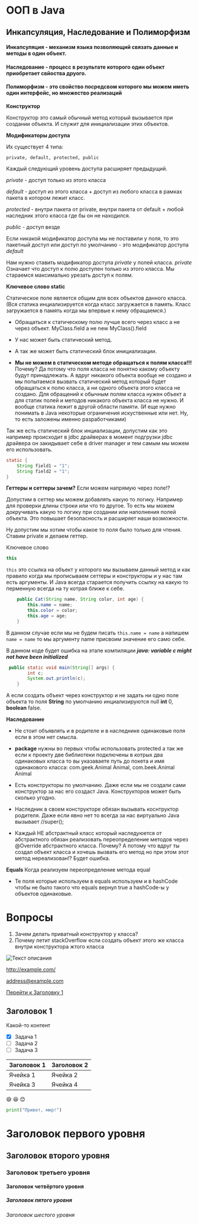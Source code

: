 # ООП в Java

## Инкапсуляция, Наследование и Полиморфизм

#### Инкапсуляция - механизм языка позволяющий связать данные и методы в один объект.

#### Наследование - процесс в результате которого один объект приобретает свйоства друого. 

#### Полиморфизм - это свойство посредсвом которого мы можем иметь один интерфейс, но множество реализаций

**Конструктор**

Конструктор это самый обычный метод который вызывается при создании объекта. И служит для инициализации этих объектов.

**Модификаторы доступа**

Их существует 4 типа:

    private, default, protected, public
Каждый следующий уровень доступа расширяет предыдущий.

*private* - доступ только из этого класса

*default* - доступ  из этого класса + доступ из любого класса в рамках пакета в котором лежит класс.

*protected* - внутри пакета от private, внутри пакета от default + любой наследник этого класса где бы он не находился.

*public* - доступ везде


Если никакой модификатор доступа мы не поставили у поля, то это пакетный доступ или доступ по умолчанию - 
это модификатор доступа *default*

Нам нужно ставить модификатор доступа *private* у полей класса. *private* Означает что доступ к полю доступен только из этого класса.
Мы стараемся максимально урезать доступ к полям.


**Ключевое слово static**

Статическое поле является общим для всех объектов данного класса.
(Вся статика инциализируется когда класс загружается в память. Класс загружается в память когда мы впервые к нему 
обращаемся.)

* Обращаться к статическому полю лучше всего через класс а не через объект. MyClass.field а не new MyClass().field

* У нас может быть статический метод.

* А так же может быть статический блок инициализации.

* **Мы не можем в статическом методе обращаться к полям класса!!!** Почему? Да потому что поля класса не понятно какому объекту
будут принадлежать. А вдруг никакого объекта вообще не создано и мы попытаемся вызвать статический метод 
который будет обращаться к полю класса, а ни одного объекта этого класса не создано. Для обращений к обычным полям класса нужен объект
а для статик полей и методов никакого объекта класса не нужно.
И вообще статика лежит в другой области памяти.  (И еще нужно понимать в Java некоторые ограничения искуственные
или нет. Ну, то есть заложены именно разработчиками)

Так же есть статический блок инциализации, допустим как это например происходит в jdbc драйверах в момент подгрузки jdbc
драйвера он закидывает себе в driver manager и тем самым мы можем его использовать.

```java
static {
    String field1 = "1";
    String field2 = "1";
}
```

**Геттеры и сеттеры зачем?** Если можем напрямую через поле!? 

Допустим в сеттер мы можем добавлять какую то логику. Например для проверки длины строки или что то другое.
То есть мы можем докручивать какую то логику при создании или наполнения полей объекта. 
Это повышает безопасность и расширяет наши возможности.

Ну допустим мы хотим чтобы какое то поля было только для чтения. Ставим private и делаем геттер. 

Ключевое слово 
```java 
this
```
`this` это ссылка на объект у которого мы вызываем данный метод и как правило когда мы прописываем сеттеры и конструкторы и у нас
там есть аргументы. И Java всегда старается получить ссылку на какую то перменную всегда на ту котрая ближе к себе.

```java
    public Cat(String name, String color, int age) {
        this.name = name;
        this.color = color;
        this.age = age;
    }
```

В данном случае если мы не будем писать `this.name = name` а напишем `name = name` то мы аргументу name присвоим значение его само себе.


В данном коде будет ошибка на этапе компиляции _**java: variable c might not have been initialized**_
```java
 public static void main(String[] args) {
        int c;
        System.out.println(c);
    }
```

А если создать объект через конструктор и не задать ни одно поле объекта то поля **String** по умолчанию инциализируются null
**int** 0, **boolean** false.

**Наследование**

* Не стоит объявлять и в родителе и в наследнике одинаковые поля если в этом нет смысла.
* **package**  нужны во первых чтобы использовать protected а так же если к проекту две библиотеки подключены
в котрых два одинаковых класса то вы указаваете путь до покета и имя одинакового класса: com.geek.Animal Animal, com.beek.Animal Animal

* Есть конструкторы по умолчанию. Даже если мы не создали сами конструктор за нас его создаст Java. Конструкторов может быть сколько угодно.
* Наследник в своем конструкторе обязан вызывать коснтруктор родителя. Даже если явно нет то всегда за нас виртуально Java вызывает //super();
* Каждый НЕ абстрактный класс который наследуюется от абстрактного обязан реализовать переопределение методов через @Override абстрактного класса. Почему?
А потому что вдруг ты создал объект класса и хочешь вызвать его метод но при этом этот метод нереализован!? Будет ошибка.


**Equals**
Когда реализуем переопределение метода equal 

* Те поля которые используем в equals используем и в hashCode чтобы не было такого что equals вернул true а hashCode-ы 
у объектов одинаковые.

# Вопросы

1) Зачем делать приватный конструктор у класса? 
2) Почему летит stackOverflow если создать объект этого же класса внутри конструктора жтого класса



![Текст описания](https://www.example.com/image.jpg)


<http://example.com/>

<address@example.com>

[Перейти к Заголовку 1](#title1)

## <a id="title1">Заголовок 1</a>
Какой-то контент

- [x] Задача 1
- [ ] Задача 2
- [ ] Задача 3

| Заголовок 1 | Заголовок 2 |
| ----------- | ----------- |
| Ячейка 1    | Ячейка 2   |
| Ячейка 3    | Ячейка 4   |


:smile:
:laughing:
:blush:

```python
print("Привет, мир!")
```

# Заголовок первого уровня
## Заголовок второго уровня
### Заголовок третьего уровня
#### Заголовок четвёртого уровня
##### Заголовок пятого уровня
###### Заголовок шестого уровня